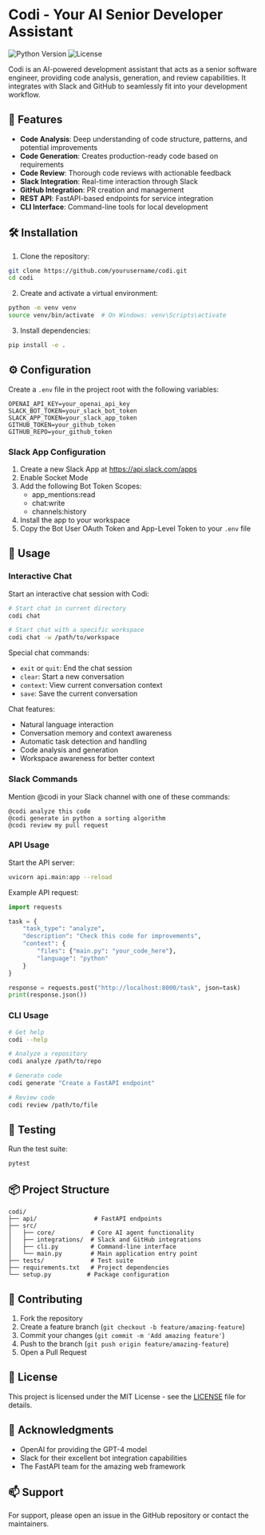 # Codi - Your AI Senior Developer Assistant

![Python Version](https://img.shields.io/badge/python-3.8%2B-blue)
![License](https://img.shields.io/badge/license-MIT-green)

Codi is an AI-powered development assistant that acts as a senior software engineer, providing code analysis, generation, and review capabilities. It integrates with Slack and GitHub to seamlessly fit into your development workflow.

## 🚀 Features

- **Code Analysis**: Deep understanding of code structure, patterns, and potential improvements
- **Code Generation**: Creates production-ready code based on requirements
- **Code Review**: Thorough code reviews with actionable feedback
- **Slack Integration**: Real-time interaction through Slack
- **GitHub Integration**: PR creation and management
- **REST API**: FastAPI-based endpoints for service integration
- **CLI Interface**: Command-line tools for local development

## 🛠️ Installation

1. Clone the repository:
```bash
git clone https://github.com/yourusername/codi.git
cd codi
```

2. Create and activate a virtual environment:
```bash
python -m venv venv
source venv/bin/activate  # On Windows: venv\Scripts\activate
```

3. Install dependencies:
```bash
pip install -e .
```

## ⚙️ Configuration

Create a `.env` file in the project root with the following variables:

```env
OPENAI_API_KEY=your_openai_api_key
SLACK_BOT_TOKEN=your_slack_bot_token
SLACK_APP_TOKEN=your_slack_app_token
GITHUB_TOKEN=your_github_token
GITHUB_REPO=your_github_token
```

### Slack App Configuration

1. Create a new Slack App at https://api.slack.com/apps
2. Enable Socket Mode
3. Add the following Bot Token Scopes:
   - app_mentions:read
   - chat:write
   - channels:history
4. Install the app to your workspace
5. Copy the Bot User OAuth Token and App-Level Token to your `.env` file

## 🎯 Usage

### Interactive Chat

Start an interactive chat session with Codi:
```bash
# Start chat in current directory
codi chat

# Start chat with a specific workspace
codi chat -w /path/to/workspace
```

Special chat commands:
- `exit` or `quit`: End the chat session
- `clear`: Start a new conversation
- `context`: View current conversation context
- `save`: Save the current conversation

Chat features:
- Natural language interaction
- Conversation memory and context awareness
- Automatic task detection and handling
- Code analysis and generation
- Workspace awareness for better context

### Slack Commands

Mention @codi in your Slack channel with one of these commands:

```
@codi analyze this code
@codi generate in python a sorting algorithm
@codi review my pull request
```

### API Usage

Start the API server:
```bash
uvicorn api.main:app --reload
```

Example API request:
```python
import requests

task = {
    "task_type": "analyze",
    "description": "Check this code for improvements",
    "context": {
        "files": {"main.py": "your_code_here"},
        "language": "python"
    }
}

response = requests.post("http://localhost:8000/task", json=task)
print(response.json())
```

### CLI Usage

```bash
# Get help
codi --help

# Analyze a repository
codi analyze /path/to/repo

# Generate code
codi generate "Create a FastAPI endpoint"

# Review code
codi review /path/to/file
```

## 🧪 Testing

Run the test suite:
```bash
pytest
```

## 📦 Project Structure

```
codi/
├── api/                # FastAPI endpoints
├── src/
│   ├── core/          # Core AI agent functionality
│   ├── integrations/  # Slack and GitHub integrations
│   ├── cli.py         # Command-line interface
│   └── main.py        # Main application entry point
├── tests/             # Test suite
├── requirements.txt   # Project dependencies
└── setup.py          # Package configuration
```

## 🤝 Contributing

1. Fork the repository
2. Create a feature branch (`git checkout -b feature/amazing-feature`)
3. Commit your changes (`git commit -m 'Add amazing feature'`)
4. Push to the branch (`git push origin feature/amazing-feature`)
5. Open a Pull Request

## 📝 License

This project is licensed under the MIT License - see the [LICENSE](LICENSE) file for details.

## 🙏 Acknowledgments

- OpenAI for providing the GPT-4 model
- Slack for their excellent bot integration capabilities
- The FastAPI team for the amazing web framework

## 📫 Support

For support, please open an issue in the GitHub repository or contact the maintainers.